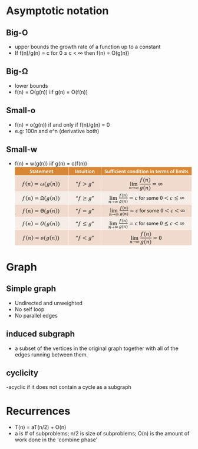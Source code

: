 # Asymptotic notation
## Big-O
- upper bounds the growth rate of a function up to a constant
- If f(n)/g(n) = c for 0 ≤ c < ∞ then f(n) = O(g(n))
## Big-Ω
- lower bounds
- f(n) = Ω(g(n)) iif g(n) = O(f(n))
## Small-o
- f(n) = o(g(n)) if and only if f(n)/g(n) = 0
- e.g: 100n and e^n (derivative both)
## Small-w
- f(n) = w(g(n)) iif g(n) = o(f(n))
![alt text](./images/IMG_F69B8CB5D2F6-1.jpeg "Logo Title Text 1")

# Graph
## Simple graph
- Undirected and unweighted
- No self loop
- No parallel edges
## induced subgraph
- a subset of the vertices in the original graph together with all of the edges running between them.
## cyclicity
-acyclic if it does not contain a cycle as a subgraph

# Recurrences
- T(n) = aT(n/2) + O(n)
- a is # of subproblems; n/2 is size of subproblems; O(n) is the amount of work done in the 'combine phase'


